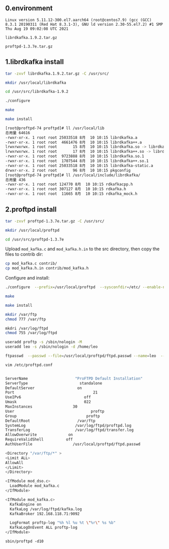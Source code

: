 ## 0.environment

`Linux version 5.11.12-300.el7.aarch64 (root@centos7.9) (gcc (GCC) 8.3.1 20190311 (Red Hat 8.3.1-3), GNU ld version 2.30-55.el7.2) #1 SMP Thu Aug 19 09:02:08 UTC 2021`

`librdkafka.1.9.2.tar.gz`

`proftpd-1.3.7e.tar.gz`



## 1.librdkafka install

```bash
tar -zxvf librdkafka.1.9.2.tar.gz -C /usr/src/

mkdir /usr/local/librdkafka

cd /usr/src/librdkafka-1.9.2

./configure

make 

make install
```

```bash
[root@proftpd-74 proftpd]# ll /usr/local/lib
总用量 64616
-rwxr-xr-x. 1 root root 25033518 8月  10 10:15 librdkafka.a
-rwxr-xr-x. 1 root root  4661476 8月  10 10:15 librdkafka++.a
lrwxrwxrwx. 1 root root       15 8月  10 10:15 librdkafka.so -> librdkafka.so.1
lrwxrwxrwx. 1 root root       17 8月  10 10:15 librdkafka++.so -> librdkafka++.so.1
-rwxr-xr-x. 1 root root  9723888 8月  10 10:15 librdkafka.so.1
-rwxr-xr-x. 1 root root  1707544 8月  10 10:15 librdkafka++.so.1
-rwxr-xr-x. 1 root root 25033518 8月  10 10:15 librdkafka-static.a
drwxr-xr-x. 2 root root       96 8月  10 10:15 pkgconfig
[root@proftpd-74 proftpd]# ll /usr/local/include/librdkafka/
总用量 436
-rwxr-xr-x. 1 root root 124770 8月  10 10:15 rdkafkacpp.h
-rwxr-xr-x. 1 root root 307127 8月  10 10:15 rdkafka.h
-rwxr-xr-x. 1 root root  11665 8月  10 10:15 rdkafka_mock.h
```



## 2.proftpd install

```bash
tar -zxvf proftpd-1.3.7e.tar.gz -C /usr/src/

mkdir /usr/local/proftpd

cd /usr/src/proftpd-1.3.7e
```

Upload `mod_kafka.c` and `mod_kafka.h.in` to the src directory, then copy the files to contrib dir:

```bash
cp mod_kafka.c contrib/
cp mod_kafka.h.in contrib/mod_kafka.h
```

Configure and install:

```bash
./configure  --prefix=/usr/local/proftpd  --sysconfdir=/etc/ --enable-nls --enable-openssl --enable-shadow  --with-modules=mod_kafka --with-includes=/usr/local/include/librdkafka/ --with-libraries=/usr/local/lib

make

make install
```



```bash
mkdir /var/ftp
chmod 777 /var/ftp

mkdri /var/log/ftpd
chmod 755 /var/log/ftpd
```



```bash
useradd proftp -s /sbin/nologin -M
useradd leo -s /sbin/nologin -d /home/leo

ftpasswd  --passwd --file=/usr/local/proftpd/ftpd.passwd --name=leo  --uid=1001  --home=/home/leo  --shell=/sbin/nologin
```



```bash
vim /etc/proftpd.conf


ServerName                     "ProFTPD Default Installation"
ServerType                       standalone
DefaultServer                   on
Port                                   21
UseIPv6                            off
Umask                              022
MaxInstances                  30
User                                  proftp
Group                               proftp
DefaultRoot                     /var/ftp
SystemLog                      /var/log/ftpd/proftpd.log
TransferLog                    /var/log/ftpd/transfer.log
AllowOverwrite              on
RequireValidShell          off
AuthUserFile                  /usr/local/proftpd/ftpd.passwd

<Directory "/var/ftp/*" >
<Limit ALL>
AllowAll
</Limit>
</Directory>

<IfModule mod_dso.c>
  LoadModule mod_kafka.c
</IfModule>

<IfModule mod_kafka.c>
  KafkaEngine on
  KafkaLog /var/log/ftpd/kafka.log
  KafkaBroker 192.168.118.71:9092

  LogFormat proftp-log "%h %l %u %t \"%r\" %s %b"
  KafkaLogOnEvent ALL proftp-log
</IfModule>
```



`sbin/proftpd -d10`




